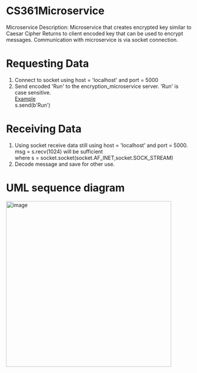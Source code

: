 # CS361Microservice
Microservice Description: Microservice that creates encrypted key similar to Caesar Cipher
                          Returns to client encoded key that can be used to encrypt messages. 
                          Communication with microservice is via socket connection.


# Requesting Data
1. Connect to socket using host = 'localhost' and port = 5000
2. Send encoded 'Run' to the encryption_microservice server. 'Run' is case sensitive.
<br><u>Example</u>
<br>s.send(b'Run')


# Receiving Data
1. Using socket receive data still using host = 'localhost' and port = 5000. 
      <br>msg = s.recv(1024) will be sufficient
      <br>where s = socket.socket(socket.AF_INET,socket.SOCK_STREAM)
2. Decode message and save for other use.


# UML sequence diagram
<img width="449" alt="image" src="https://user-images.githubusercontent.com/83041778/179863670-f22d8efe-ab36-43f5-a7c9-31fd308574c9.png">
